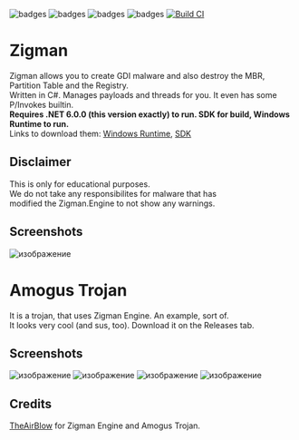 ![badges](https://img.shields.io/github/contributors/TheAirBlow/Zigman.svg)
![badges](https://img.shields.io/github/forks/TheAirBlow/Zigman.svg)
![badges](https://img.shields.io/github/stars/TheAirBlow/Zigman.svg)
![badges](https://img.shields.io/github/issues/TheAirBlow/Zigman.svg)
[![Build CI](https://github.com/TheAirBlow/Zigman/actions/workflows/dotnet.yml/badge.svg)](https://github.com/TheAirBlow/Zigman/actions/workflows/dotnet.yml)

# Zigman
Zigman allows you to create GDI malware and also destroy the MBR, Partition Table and the Registry. \
Written in C#. Manages payloads and threads for you. It even has some P/Invokes builtin. \
**Requires .NET 6.0.0 (this version exactly) to run. SDK for build, Windows Runtime to run.** \
Links to download them: [Windows Runtime](https://dotnet.microsoft.com/en-us/download/dotnet/thank-you/runtime-desktop-6.0.0-windows-x64-installer), [SDK](https://dotnet.microsoft.com/en-us/download/dotnet/thank-you/sdk-6.0.100-windows-x64-installer)

## Disclaimer
This is only for educational purposes. \
We do not take any responsibilites for malware that has \
modified the Zigman.Engine to not show any warnings.

## Screenshots
![изображение](https://user-images.githubusercontent.com/68467762/159150606-06aee8ae-d232-491b-856e-fc5bcb163dad.png)

# Amogus Trojan
It is a trojan, that uses Zigman Engine. An example, sort of. \
It looks very cool (and sus, too). Download it on the Releases tab.

## Screenshots
![изображение](https://user-images.githubusercontent.com/68467762/159150710-790e0943-d70c-4fd9-a3ea-807bea69bae9.png)
![изображение](https://user-images.githubusercontent.com/68467762/159150722-65560332-06a7-4111-a19f-ff1f2d8dadee.png)
![изображение](https://user-images.githubusercontent.com/68467762/159150708-a8cbdc51-8123-4127-9977-2be895825211.png)
![изображение](https://user-images.githubusercontent.com/68467762/159150705-42a10d89-8e95-4871-9b60-fd566426f061.png)

## Credits
[TheAirBlow](https://github.com/theairblow) for Zigman Engine and Amogus Trojan.
